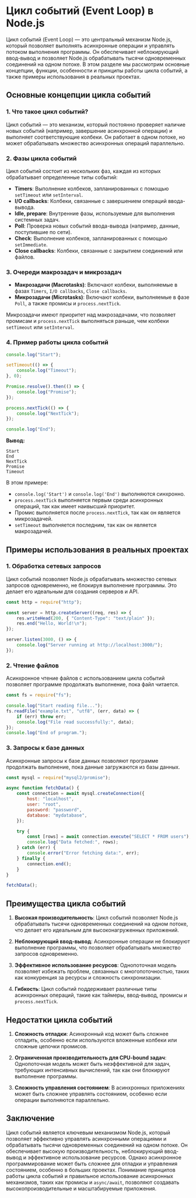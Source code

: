 # Цикл событий (Event Loop) в Node.js

Цикл событий (Event Loop) — это центральный механизм Node.js, который позволяет выполнять асинхронные операции и управлять потоком выполнения программы. Он обеспечивает неблокирующий ввод-вывод и позволяет Node.js обрабатывать тысячи одновременных соединений на одном потоке. В этом разделе мы рассмотрим основные концепции, функции, особенности и принципы работы цикла событий, а также примеры использования в реальных проектах.

## Основные концепции цикла событий

### 1. Что такое цикл событий?

Цикл событий — это механизм, который постоянно проверяет наличие новых событий (например, завершение асинхронной операции) и выполняет соответствующие колбеки. Он работает в одном потоке, но может обрабатывать множество асинхронных операций параллельно.

### 2. Фазы цикла событий

Цикл событий состоит из нескольких фаз, каждая из которых обрабатывает определенные типы событий:

- **Timers**: Выполнение колбеков, запланированных с помощью `setTimeout` или `setInterval`.
- **I/O callbacks**: Колбеки, связанные с завершением операций ввода-вывода.
- **Idle, prepare**: Внутренние фазы, используемые для выполнения системных задач.
- **Poll**: Проверка новых событий ввода-вывода (например, данные, поступившие по сети).
- **Check**: Выполнение колбеков, запланированных с помощью `setImmediate`.
- **Close callbacks**: Колбеки, связанные с закрытием соединений или файлов.

### 3. Очереди макрозадач и микрозадач

- **Макрозадачи (Macrotasks)**: Включают колбеки, выполняемые в фазах `Timers`, `I/O callbacks`, `Close callbacks`.
- **Микрозадачи (Microtasks)**: Включают колбеки, выполняемые в фазе `Poll`, а также промисы и `process.nextTick`.

Микрозадачи имеют приоритет над макрозадачами, что позволяет промисам и `process.nextTick` выполняться раньше, чем колбеки `setTimeout` или `setInterval`.

### 4. Пример работы цикла событий

```javascript
console.log("Start");

setTimeout(() => {
	console.log("Timeout");
}, 0);

Promise.resolve().then(() => {
	console.log("Promise");
});

process.nextTick(() => {
	console.log("NextTick");
});

console.log("End");
```

**Вывод:**

```
Start
End
NextTick
Promise
Timeout
```

В этом примере:

- `console.log('Start')` и `console.log('End')` выполняются синхронно.
- `process.nextTick` выполняется первым среди асинхронных операций, так как имеет наивысший приоритет.
- Промис выполняется после `process.nextTick`, так как он является микрозадачей.
- `setTimeout` выполняется последним, так как он является макрозадачей.

## Примеры использования в реальных проектах

### 1. Обработка сетевых запросов

Цикл событий позволяет Node.js обрабатывать множество сетевых запросов одновременно, не блокируя выполнение программы. Это делает его идеальным для создания серверов и API.

```javascript
const http = require("http");

const server = http.createServer((req, res) => {
	res.writeHead(200, { "Content-Type": "text/plain" });
	res.end("Hello, World!\n");
});

server.listen(3000, () => {
	console.log("Server running at http://localhost:3000/");
});
```

### 2. Чтение файлов

Асинхронное чтение файлов с использованием цикла событий позволяет программе продолжать выполнение, пока файл читается.

```javascript
const fs = require("fs");

console.log("Start reading file...");
fs.readFile("example.txt", "utf8", (err, data) => {
	if (err) throw err;
	console.log("File read successfully:", data);
});
console.log("End of program.");
```

### 3. Запросы к базе данных

Асинхронные запросы к базе данных позволяют программе продолжать выполнение, пока данные загружаются из базы данных.

```javascript
const mysql = require("mysql2/promise");

async function fetchData() {
	const connection = await mysql.createConnection({
		host: "localhost",
		user: "root",
		password: "password",
		database: "mydatabase",
	});

	try {
		const [rows] = await connection.execute("SELECT * FROM users");
		console.log("Data fetched:", rows);
	} catch (err) {
		console.error("Error fetching data:", err);
	} finally {
		connection.end();
	}
}

fetchData();
```

## Преимущества цикла событий

1. **Высокая производительность**:
   Цикл событий позволяет Node.js обрабатывать тысячи одновременных соединений на одном потоке, что делает его идеальным для высоконагруженных приложений.

2. **Неблокирующий ввод-вывод**:
   Асинхронные операции не блокируют выполнение программы, что позволяет обрабатывать множество запросов одновременно.

3. **Эффективное использование ресурсов**:
   Однопоточная модель позволяет избежать проблем, связанных с многопоточностью, таких как конкуренция за ресурсы и сложность синхронизации.

4. **Гибкость**:
   Цикл событий поддерживает различные типы асинхронных операций, такие как таймеры, ввод-вывод, промисы и `process.nextTick`.

## Недостатки цикла событий

1. **Сложность отладки**:
   Асинхронный код может быть сложнее отладить, особенно если используются вложенные колбеки или сложные цепочки промисов.

2. **Ограниченная производительность для CPU-bound задач**:
   Однопоточная модель может быть неэффективной для задач, требующих интенсивных вычислений, так как они блокируют выполнение программы.

3. **Сложность управления состоянием**:
   В асинхронных приложениях может быть сложнее управлять состоянием, особенно если операции выполняются параллельно.

## Заключение

Цикл событий является ключевым механизмом Node.js, который позволяет эффективно управлять асинхронными операциями и обрабатывать тысячи одновременных соединений на одном потоке. Он обеспечивает высокую производительность, неблокирующий ввод-вывод и эффективное использование ресурсов. Однако асинхронное программирование может быть сложнее для отладки и управления состоянием, особенно в больших проектах. Понимание принципов работы цикла событий и правильное использование асинхронных механизмов, таких как промисы и `async/await`, позволяют создавать высокопроизводительные и масштабируемые приложения.
